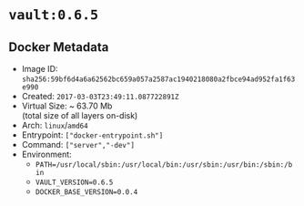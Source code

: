 # `vault:0.6.5`

## Docker Metadata

- Image ID: `sha256:59bf6d4a6a62562bc659a057a2587ac1940218080a2fbce94ad952fa1f63e990`
- Created: `2017-03-03T23:49:11.087722891Z`
- Virtual Size: ~ 63.70 Mb  
  (total size of all layers on-disk)
- Arch: `linux`/`amd64`
- Entrypoint: `["docker-entrypoint.sh"]`
- Command: `["server","-dev"]`
- Environment:
  - `PATH=/usr/local/sbin:/usr/local/bin:/usr/sbin:/usr/bin:/sbin:/bin`
  - `VAULT_VERSION=0.6.5`
  - `DOCKER_BASE_VERSION=0.0.4`
